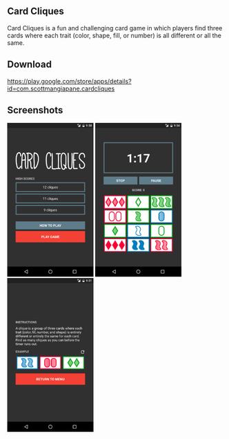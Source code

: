 ## Card Cliques

Card Cliques is a fun and challenging card game in which players find three cards where each trait (color, shape, fill, or number) is all different or all the same.

## Download

https://play.google.com/store/apps/details?id=com.scottmangiapane.cardcliques

## Screenshots

<img src="screenshots/1_main.png" width="200">
<img src="screenshots/2_game.png" width="200">
<img src="screenshots/3_help.png" width="200">
